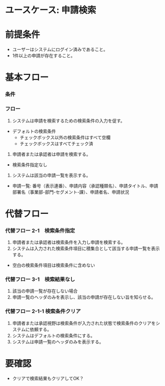 # ユースケース: 申請検索

# 前提条件

- ユーザーはシステムにログイン済みであること。
- 1件以上の申請が存在すること。

# 基本フロー

### 条件

### フロー

1. システムは申請を検索するための検索条件の入力を促す。
  - デフォルトの検索条件
    - チェックボックス以外の検索条件はすべて空欄
    - チェックボックスはすべてチェック済
1. 申請者または承認者は申請を検索する。
  - 検索条件指定なし
1. システムは該当の申請一覧を表示する。
  - 申請一覧: 番号（表示連番）、申請内容（承認種類名）、申請タイトル、申請部署名（事業部-部門-セグメント-課）、申請者名、申請状況

# 代替フロー

### 代替フロー 2-1　検索条件指定

1. 申請者または承認者は検索条件を入力し申請を検索する。
1. システムは入力された検索条件項目に積集合として該当する申請一覧を表示する。
  - 空白の検索条件項目は検索条件に含めない

### 代替フロー 3-1　検索結果なし

1. 該当の申請一覧が存在しない場合
1. 申請一覧のヘッダのみを表示し、該当の申請が存在しない旨を知らせる。

### 代替フロー 2-1-1 検索条件クリア

1. 申請者または承認視野は検索条件が入力された状態で検索条件のクリアをシステムに依頼する。
1. システムはデフォルトの検索条件にする。
1. システムは申請一覧のヘッダのみを表示する。

# 要確認

- クリアで検索結果もクリアしてOK？
